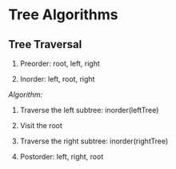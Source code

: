 # Tree Algorithms

## Tree Traversal


1. Preorder: root, left, right

2. Inorder: left, root, right

*Algorithm:*
1. Traverse the left subtree: inorder(leftTree)
2. Visit the root
3. Traverse the right subtree: inorder(rightTree)



3. Postorder: left, right, root